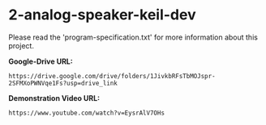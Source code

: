 # 2-analog-speaker-keil-dev

Please read the 'program-specification.txt' for more information about this
project.

**Google-Drive URL:**
```
https://drive.google.com/drive/folders/1JivkbRFsTbMOJspr-2SFMXoPWNVqe1Fs?usp=drive_link  
```

**Demonstration Video URL:**
```
https://www.youtube.com/watch?v=EysrAlV7OHs 
``` 
